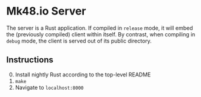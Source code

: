 # Mk48.io Server

The server is a Rust application. If compiled in `release` mode, it will embed the (previously compiled) client within itself.
By contrast, when compiling in `debug` mode, the client is served out of its public directory.

## Instructions

0. Install nightly Rust according to the top-level README
1. `make`
2. Navigate to `localhost:8000`